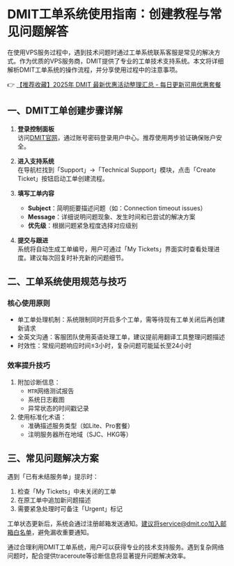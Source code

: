 # DMIT工单系统使用指南：创建教程与常见问题解答

在使用VPS服务过程中，遇到技术问题时通过工单系统联系客服是常见的解决方式。作为优质的VPS服务商，DMIT提供了专业的工单技术支持系统。本文将详细解析DMIT工单系统的操作流程，并分享使用过程中的注意事项。

👉 [【推荐收藏】2025年 DMIT 最新优惠活动整理汇总 - 每日更新可用优惠套餐](https://bit.ly/dmit_coupon)

## 一、DMIT工单创建步骤详解

1. **登录控制面板**  
   访问[DMIT官网](https://bit.ly/dmit_coupon)，通过账号密码登录用户中心。推荐使用两步验证确保账户安全。

2. **进入支持系统**  
   在导航栏找到「Support」→「Technical Support」模块，点击「Create Ticket」按钮启动工单创建流程。

3. **填写工单内容**  
   - **Subject**：简明扼要描述问题（如：Connection timeout issues）
   - **Message**：详细说明问题现象、发生时间和已尝试的解决方案
   - **优先级**：根据问题紧急程度选择对应级别

4. **提交与跟进**  
   系统将自动生成工单编号，用户可通过「My Tickets」界面实时查看处理进度。建议每次回复时补充新的问题细节。

## 二、工单系统使用规范与技巧

### 核心使用原则
- 单工单处理机制：系统限制同时开启多个工单，需等待现有工单关闭后再创建新请求
- 全英文沟通：客服团队使用英语处理工单，建议提前用翻译工具整理问题描述
- 时效性：常规问题响应时间≤3小时，复杂问题可能延长至24小时

### 效率提升技巧
1. 附加诊断信息：
   - `MTR`网络测试报告
   - 系统日志截图
   - 异常状态的时间戳记录
2. 使用标准化术语：
   - 准确描述服务类型（如Lite、Pro套餐）
   - 注明服务器所在地域（SJC、HKG等）

## 三、常见问题解决方案
遇到「已有未结服务单」提示时：
1. 检查「My Tickets」中未关闭的工单
2. 在原工单中追加新问题描述
3. 需要紧急处理时可备注「Urgent」标记

工单状态更新后，系统会通过注册邮箱发送通知。建议将service@dmit.co加入邮箱白名单，避免漏收重要通知。

通过合理利用DMIT工单系统，用户可以获得专业的技术支持服务。遇到复杂网络问题时，配合提供traceroute等诊断信息将显著提升问题解决效率。